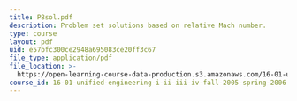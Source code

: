 ```yaml
---
title: P8sol.pdf
description: Problem set solutions based on relative Mach number.
type: course
layout: pdf
uid: e57bfc300ce2948a695083ce20ff3c67
file_type: application/pdf
file_location: >-
  https://open-learning-course-data-production.s3.amazonaws.com/16-01-unified-engineering-i-ii-iii-iv-fall-2005-spring-2006/e57bfc300ce2948a695083ce20ff3c67_P8sol.pdf
course_id: 16-01-unified-engineering-i-ii-iii-iv-fall-2005-spring-2006
---
```

